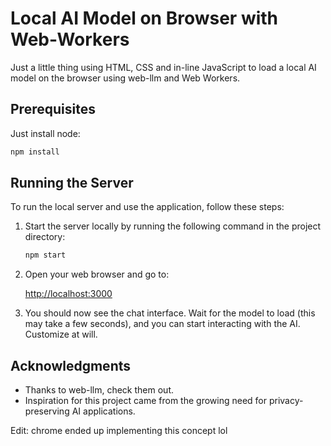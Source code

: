 # Local AI Model on Browser with Web-Workers

Just a little thing using HTML, CSS and in-line JavaScript to load a local AI model on the browser using web-llm and Web Workers.

## Prerequisites

Just install node:

   ```bash
   npm install
   ```

## Running the Server

To run the local server and use the application, follow these steps:

1. Start the server locally by running the following command in the project directory:

   ```bash
   npm start
   ```

2. Open your web browser and go to:

   [http://localhost:3000](http://localhost:3000)

3. You should now see the chat interface. Wait for the model to load (this may take a few seconds), and you can start interacting with the AI. Customize at will.

## Acknowledgments

- Thanks to web-llm, check them out.
- Inspiration for this project came from the growing need for privacy-preserving AI applications.

Edit: chrome ended up implementing this concept lol
